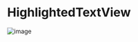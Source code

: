 HighlightedTextView
===================


![image](https://github.com/ronniesun/HighlightedTextView/blob/master/screen_shot.png)
